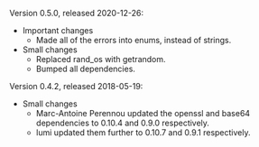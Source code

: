 Version 0.5.0, released 2020-12-26:
  * Important changes
    - Made all of the errors into enums, instead of strings.
  * Small changes
    - Replaced rand\_os with getrandom.
    - Bumped all dependencies.

Version 0.4.2, released 2018-05-19:
  * Small changes
    - Marc-Antoine Perennou updated the openssl and base64 dependencies to 0.10.4 and 0.9.0 respectively.
    - lumi updated them further to 0.10.7 and 0.9.1 respectively.
